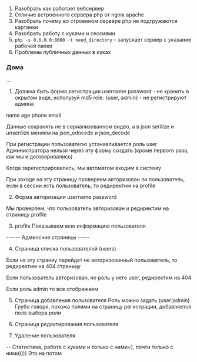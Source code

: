 1) Разобрать как работает вебсервер
2) Отличие встроенного сервера php от nginx apache
3) Разобрать почему во строенном сервере php не подгружаются картинки
4) Разобрать работу с куками и сессиями
5) ```php -s 0.0.0.0:8000 -t need_directory``` - запускает сервер
с указание рабочей папки
6) Проблемы публичных данных в куках

### Дома
...

1) Должна быть форма регистрации
username
password - не хранить в окрытом виде, исполузуй md5
role: {user, admin} - не регистрируют админа

name
age
phone
email

Данные сохранять не в сериализованном видео, а в json
serilize и unserilize меняем на json_edncode и json_decode 

При регистрации пользователю устанавливается роль user
Администратора нельзя через эту форму создать (кроме первого раза, как мы и договаривались)

Когда зарегестрировались, мы автоматом входим в систему

При заходе на эту страницу проверяем авторизован ли пользователь, если в сессии есть пользователь, то редиректим на profile


2) Форма авторизации
username
password

Мы проверяем, что пользователь авторизован и редиректим
на страницу profile

3) profile
Показываем всю информацию пользователя

------ Админские страницы -----

4) Страница списка пользователей (users)

Если на эту страниу перейдет не авторизованный пользователь, то
редиректим на 404 страницу

Если пользователь авторизован, но роль у него user, редиректим 
на 404

Если роль admin то все отображаем

5) Страница добавления пользователя
Роль можно задать (user|admin)
Грубо говоря, похожа полями на страницу регистрации, добавляется поле выбора роли

6) Страница редактирования пользователя

7) Удаление пользователя


-- Статистика, работа с куками и только с ними=), почти только
с ними)))) Это на потом
